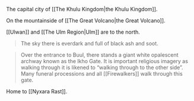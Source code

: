 The capital city of [[The Khulu Kingdom|the Khulu Kingdom]].

On the mountainside of [[The Great Volcano|the Great Volcano]].

[[Ulwan]] and [[The Ulm Region|Ulm]] are to the north.

> The sky there is everdark and full of black ash and soot.

> Over the entrance to Buul, there stands a giant white opalescent archway known as the Ikho Gate. It is important religious imagery as walking through it is likened to “walking through to the other side”. Many funeral processions and all [[Firewalkers]] walk through this gate.

Home to [[Nyxara Rast]].